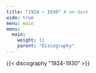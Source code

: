 ```yaml
---
title: "1924 — 1930" # em-dash
wide: true
menu: main
menu:
  main:
    weight: 11
    parent: "Discography"
---
```


{{< discography "1924-1930" >}}
